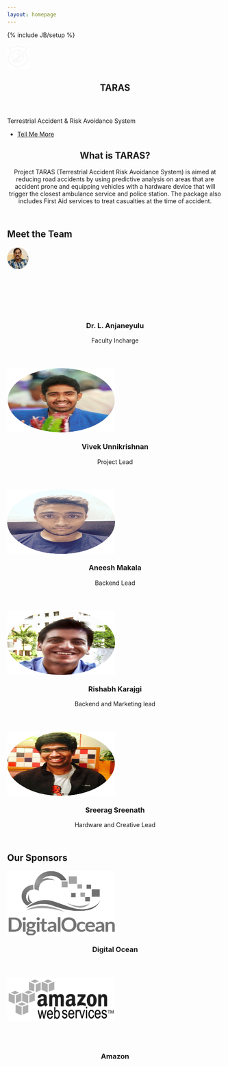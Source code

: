 ```yaml
---
layout: homepage
---
```

{% include JB/setup %}
<style>
.spons{
  -webkit-filter: grayscale(100%);
  filter: grayscale(100%);
}
.spons:hover{
  -webkit-filter: grayscale(0%);
  filter: grayscale(0%);
}
</style>
<div>
        <section id="banner">
                  <div class="inner">
                     <img src="/assets/themes/bootstrap-3/images/taraslogowhite.png" style="width: 10%;max-height: 100%"><br>
                    <header>
                      <h2>TARAS</h2>
                    </header>
                    <p>Terrestrial Accident & Risk Avoidance System</p>
                    <footer>
                      <ul class="buttons vertical">
                        <li><a href="#main" class="button fit scrolly">Tell Me More</a></li>
                      </ul>
                    </footer>
                  </div>
        </section>
        <article id="main">
          <header class="special container">
            <span class="icon fa-ambulance"></span>
            <h2>What is TARAS?</h2>
            <p>Project TARAS (Terrestrial Accident Risk Avoidance System) is aimed at reducing road accidents by using predictive analysis on areas that are accident prone and equipping vehicles with a hardware device that will trigger the closest ambulance service and police station. The package also includes First Aid services to treat casualties at the time of accident.</p>
          </header>
          <!-- One -->
          <!-- Two -->
            <section class="wrapper style1 container special">
            <h2>Meet the Team</h2>
              <div class="row">
                <div class="12u">
                   <section>
                    <div style="height: 150px">
                      <img src="/assets/themes/bootstrap-3/images/anjan.png" style="width: 10%;max-height: 100%" />
                  </div>
                    <header>
                      <h3>Dr. L. Anjaneyulu</h3>
                      <p>Faculty Incharge</p>
                    </header>
                  </section>
                </div>
              </div>  
              <div class="row">
                <div class="3u 12u(narrower)">
                  <section>
                  <div style="height: 150px">
                      <img src="/assets/themes/bootstrap-3/images/vivek.png" style="width: 50%;max-height: 100%" />
                  </div>
                    <header>
                      <h3>Vivek Unnikrishnan</h3>
                      <p>Project Lead</p>
                    </header>
                  </section>
                </div>
                <div class="3u 12u(narrower)">
                  <section>
                    <div style="height: 150px">
                      <img src="/assets/themes/bootstrap-3/images/aneesh1.png" style="width: 50%;max-height: 100%" />
                  </div>
                    <header>
                      <h3>Aneesh Makala</h3>
                      <p>Backend Lead</p>
                    </header>
                  </section>
                </div>
                <div class="3u 12u(narrower)">
                  <section>
                    <div style="height: 150px">
                      <img src="/assets/themes/bootstrap-3/images/rishabh.png" style="width:50%;max-height: 100%" />
                  </div>
                    <header>
                      <h3>Rishabh Karajgi</h3>
                      <p>Backend and Marketing lead</p>
                    </header>
                </section>
                </div>
                <div class="3u 12u(narrower)">
                  <section>
                    <div style="height: 150px">
                      <img src="/assets/themes/bootstrap-3/images/sreerag.png" style="width: 50%;max-height: 100%" />
                  </div>
                    <header>
                      <h3>Sreerag Sreenath</h3>
                      <p>Hardware and Creative Lead</p>
                    </header>
                </section>
                </div>
              </div>
            </section>
          <!-- Three -->
          <section class="wrapper style1 container special">
            <h2>Our Sponsors</h2>
              <div class="row">
                <div class="6u 12u(narrower)">
                  <section>
                  <div style="height: 150px">
                      <img class="spons" src="/assets/themes/bootstrap-3/images/digitalocean.png" style="width: 50%;max-height: 100%;filter: grayscale(100%);" />
                  </div>
                    <header>
                      <h3>Digital Ocean</h3>
                    </header>
                  </section>
                </div>
                <div class="6u 12u(narrower)">
                  <section>
                    <div style="height: 150px">
                      <img class="spons" src="/assets/themes/bootstrap-3/images/amazon.png" style="width: 50%;max-height: 100%;" />
                  </div>
                    <header>
                      <h3>Amazon</h3>
                    </header>
                  </section>
                </div>
              </div>
            </section>
        </article>
      <!-- CTA -->
</div>


